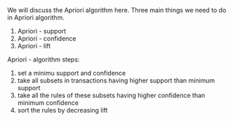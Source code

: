 We will discuss the Apriori algorithm here. 
Three main things we need to do in Apriori algorithm. 
1) Apriori - support
2) Apriori - confidence
3) Apriori - lift

Apriori - algorithm steps:
1) set a minimu support and confidence
2) take all subsets in transactions having higher support than minimum support
3) take all the rules of these subsets having higher confidence than minimum confidence
4) sort the rules by decreasing lift




